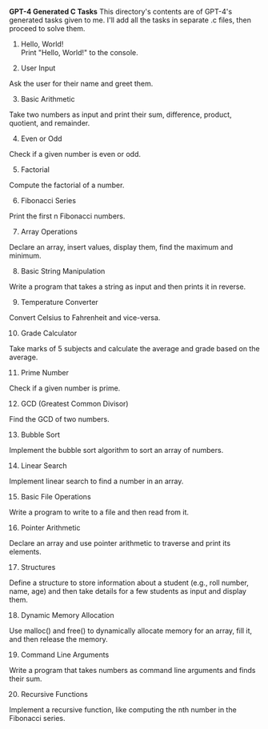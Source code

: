 **GPT-4 Generated C Tasks** 
This directory's contents are of GPT-4's generated tasks given to me. I'll add all the tasks in separate .c files, then proceed to solve them.

1. Hello, World!<br>
Print "Hello, World!" to the console.

2. User Input<br>

Ask the user for their name and greet them.

3. Basic Arithmetic<br>

Take two numbers as input and print their sum, difference, product, quotient, and remainder.

4. Even or Odd<br>

Check if a given number is even or odd.

5. Factorial<br>

Compute the factorial of a number.

6. Fibonacci Series<br>

Print the first n Fibonacci numbers.

7. Array Operations<br>

Declare an array, insert values, display them, find the maximum and minimum.

8. Basic String Manipulation<br>

Write a program that takes a string as input and then prints it in reverse.

9. Temperature Converter<br>

Convert Celsius to Fahrenheit and vice-versa.

10. Grade Calculator<br>

Take marks of 5 subjects and calculate the average and grade based on the average.

11. Prime Number<br>

Check if a given number is prime.

12. GCD (Greatest Common Divisor)<br>

Find the GCD of two numbers.

13. Bubble Sort<br>

Implement the bubble sort algorithm to sort an array of numbers.

14. Linear Search<br>

Implement linear search to find a number in an array.

15. Basic File Operations<br>

Write a program to write to a file and then read from it.

16. Pointer Arithmetic<br>

Declare an array and use pointer arithmetic to traverse and print its elements.

17. Structures<br>

Define a structure to store information about a student (e.g., roll number, name, age) and then take details for a few students as input and display them.

18. Dynamic Memory Allocation<br>

Use malloc() and free() to dynamically allocate memory for an array, fill it, and then release the memory.

19. Command Line Arguments<br>

Write a program that takes numbers as command line arguments and finds their sum.

20. Recursive Functions<br>

Implement a recursive function, like computing the nth number in the Fibonacci series.
